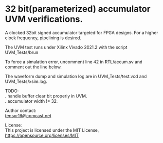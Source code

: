 # 32 bit(parameterized) accumulator UVM verifications.
A clocked 32bit signed accumulator targeted for FPGA designs. For a higher clock frequency, pipelining is desired.

The UVM test runs under Xilinx Vivado 2021.2 with the script UVM_Tests/brun

To force a simulation error, uncomment line 42 in RTL/accum.sv and comment out the line below.

The waveform dump and simulation log are in UVM_Tests/test.vcd and UVM_Tests/xsim.log.

TODO:\
	. handle buffer clear bit properly in UVM.\
	. accumulator width != 32.

Author contact:\
	tensor16@comcast.net

License:\
This project is licensed under the MIT License, https://opensource.org/licenses/MIT
